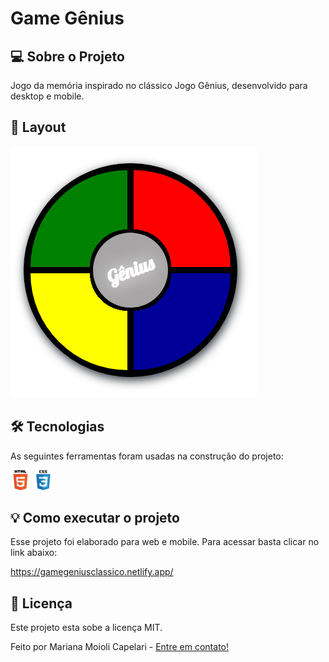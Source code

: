 # Game Gênius

## 💻 Sobre o Projeto
Jogo da memória inspirado no clássico Jogo Gênius, desenvolvido para desktop e mobile.

## 🎨 Layout

![image](https://raw.githubusercontent.com/marianamoiolicapelari/game-genius/main/g%C3%AAnius.png)

## 🛠 Tecnologias

As seguintes ferramentas foram usadas na construção do projeto:

<code><img height="32" src="https://raw.githubusercontent.com/github/explore/80688e429a7d4ef2fca1e82350fe8e3517d3494d/topics/html/html.png" alt="HTML5"/></code>
<code><img height="32" src="https://raw.githubusercontent.com/github/explore/80688e429a7d4ef2fca1e82350fe8e3517d3494d/topics/css/css.png" alt="CSS"/></code>

## 💡 Como executar o projeto

Esse projeto foi elaborado para web e mobile. Para acessar basta clicar no link abaixo:

https://gamegeniusclassico.netlify.app/

## 📝 Licença

Este projeto esta sobe a licença MIT.

Feito por Mariana Moioli Capelari - [Entre em contato!](https://www.linkedin.com/in/mariana-moioli-capelari/)

